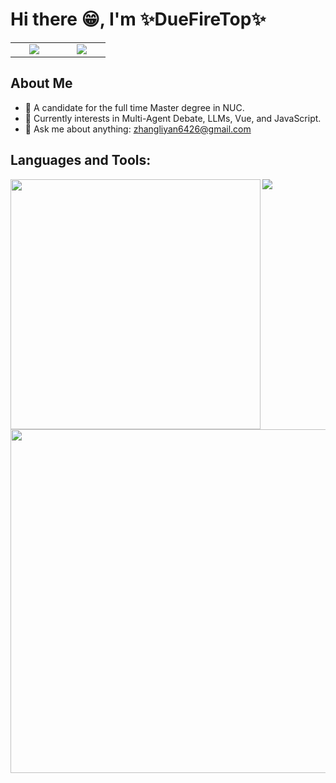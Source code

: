# **Hi there :grin:, I'm :sparkles:DueFireTop:sparkles:**
<table width="80" align='center'>
  <tr>
    <td align='center' width="60">
      <a href="https://x.com/DueFireTop_ML"><img src="https://github.com/user-attachments/assets/68faf68e-3821-41ad-8eeb-1e873fa7771b"></a>
    </td>
    <td align='center' width="60">
      <a href="https://github.com/DueFireTop"><img src="https://github.com/user-attachments/assets/c81bb87b-0a56-4801-af65-8f2bedcdf3fd"></a>
    </td>
  </tr>
</table>

## About Me
- 🏫 A candidate for the full time Master degree in NUC.
- 🌟 Currently interests in Multi-Agent Debate, LLMs, Vue, and JavaScript.
- 💬 Ask me about anything: zhangliyan6426@gmail.com


## Languages and Tools:
<p align="center" width="1000"> 
  <img align="left" width="400" src="https://github-readme-stats.vercel.app/api/top-langs/?username=DueFireTop&layout=compact&theme=tokyonight">
  <img align="left" width="550" src="https://go-skill-icons.vercel.app/api/icons?i=py,c,java,html,css,js,md,latex,vue,pytorch,nodejs,langchain,chatgpt,vscode&perline=8">
</p>

<img src="https://github-readme-activity-graph.vercel.app/graph?username=DueFIreTop" />
